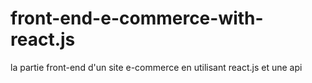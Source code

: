 # front-end-e-commerce-with-react.js
la partie front-end d'un site e-commerce en utilisant react.js et une api
